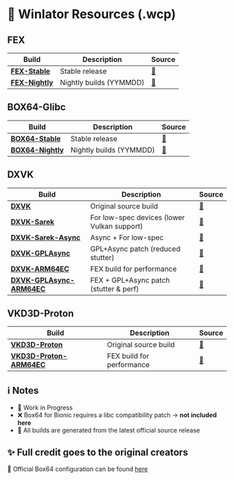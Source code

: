 # 🤖 Winlator Resources (.wcp)

## FEX
| Build | Description | Source |
|-------|-------------|--------|
| [**FEX-Stable**](https://github.com/Arihany/Winlator-Resources/releases/tag/FEX-STABLE) | Stable release | [🔗](https://github.com/FEX-Emu/FEX) |
| [**FEX-Nightly**](https://github.com/Arihany/Winlator-Resources/releases/tag/FEX-NIGHTLY) | Nightly builds (YYMMDD) | [🔗](https://github.com/FEX-Emu/FEX) |


## BOX64-Glibc
| Build | Description | Source |
|-------|-------------|--------|
| [**BOX64-Stable**](https://github.com/Arihany/Winlator-Resources/releases/tag/BOX64-STABLE) | Stable release | [🔗](https://github.com/ptitSeb/box64) |
| [**BOX64-Nightly**](https://github.com/Arihany/Winlator-Resources/releases/tag/BOX64-NIGHTLY) | Nightly builds (YYMMDD) | [🔗](https://github.com/ptitSeb/box64) |


## DXVK
| Build | Description | Source |
|-------|-------------|--------|
| [**DXVK**](https://github.com/Arihany/Winlator-Resources/releases/tag/DXVK) | Original source build | [🔗](https://github.com/doitsujin/dxvk) |
| [**DXVK-Sarek**](https://github.com/Arihany/Winlator-Resources/releases/tag/DXVK-SAREK) | For low-spec devices (lower Vulkan support) | [🔗](https://github.com/pythonlover02/DXVK-Sarek) |
| [**DXVK-Sarek-Async**](https://github.com/Arihany/Winlator-Resources/releases/tag/DXVK-SAREK-ASYNC) | Async + For low-spec | [🔗](https://github.com/pythonlover02/DXVK-Sarek) |
| [**DXVK-GPLAsync**](https://github.com/Arihany/Winlator-Resources/releases/tag/DXVK-GPLASYNC) | GPL+Async patch (reduced stutter) | [🔗](https://gitlab.com/Ph42oN/dxvk-gplasync) |
| [**DXVK-ARM64EC**](https://github.com/Arihany/Winlator-Resources/releases/tag/DXVK-ARM64EC) | FEX build for performance | [🔗](https://wiki.fex-emu.com/index.php/Development:ARM64EC) |
| [**DXVK-GPLAsync-ARM64EC**](https://github.com/Arihany/Winlator-Resources/releases/tag/DXVK-GPLASYNC-ARM64EC) | FEX + GPL+Async patch (stutter & perf) | [🔗](https://wiki.fex-emu.com/index.php/Development:ARM64EC) |


## VKD3D-Proton
| Build | Description | Source |
|-------|-------------|--------|
| [**VKD3D-Proton**](https://github.com/Arihany/Winlator-Resources/releases/tag/VKD3D-PROTON) | Original source build | [🔗](https://github.com/HansKristian-Work/vkd3d-proton) |
| [**VKD3D-Proton-ARM64EC**](https://github.com/Arihany/Winlator-Resources/releases/tag/VKD3D-PROTON-ARM64EC) | FEX build for performance | [🔗](https://wiki.fex-emu.com/index.php/Development:ARM64EC) |


## ℹ️ Notes
- 🚧 Work in Progress  
- ❌ Box64 for Bionic requires a libc compatibility patch → **not included here**  
- 🤖 All builds are generated from the latest official source release


## ✨ Full credit goes to the original creators


🔗 Official Box64 configuration can be found [here](https://github.com/ptitSeb/box64/blob/main/system/box64.box64rc)
